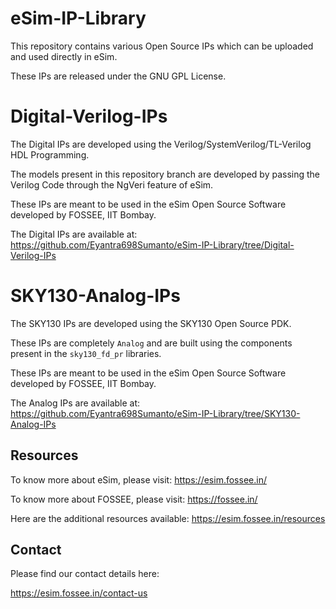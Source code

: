 
# eSim-IP-Library

This repository contains various Open Source IPs which can be uploaded and used directly in eSim.

These IPs are released under the GNU GPL License.

# Digital-Verilog-IPs

The Digital IPs are developed using the Verilog/SystemVerilog/TL-Verilog HDL Programming.

The models present in this repository branch are developed by passing the Verilog Code through the NgVeri feature of eSim.

These IPs are meant to be used in the eSim Open Source Software developed by FOSSEE, IIT Bombay.

The Digital IPs are available at: https://github.com/Eyantra698Sumanto/eSim-IP-Library/tree/Digital-Verilog-IPs

# SKY130-Analog-IPs

The SKY130 IPs are developed using the SKY130 Open Source PDK.

These IPs are completely `Analog` and are built using the components present in the `sky130_fd_pr` libraries.

These IPs are meant to be used in the eSim Open Source Software developed by FOSSEE, IIT Bombay.

The Analog IPs are available at: https://github.com/Eyantra698Sumanto/eSim-IP-Library/tree/SKY130-Analog-IPs

## Resources
To know more about eSim, please visit:
https://esim.fossee.in/

To know more about FOSSEE, please visit:
https://fossee.in/

Here are the additional resources available:
https://esim.fossee.in/resources

## Contact
Please find our contact details here:

https://esim.fossee.in/contact-us

